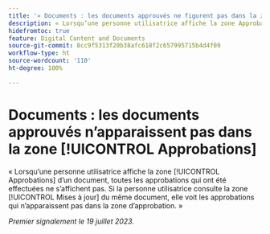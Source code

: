 ```yaml
---
title: '« Documents : les documents approuvés ne figurent pas dans la zone Approbations »'
description: « Lorsqu’une personne utilisatrice affiche la zone Approbations d’un document, toutes les approbations qui ont été effectuées ne s’affichent pas. Si la personne utilisatrice consulte la zone Mises à jour du même document, elle voit les approbations qui n’apparaissent pas dans la zone d’approbation. »
hidefromtoc: true
feature: Digital Content and Documents
source-git-commit: 8cc9f5313f20b38afc618f2c657995715b4d4f09
workflow-type: ht
source-wordcount: '110'
ht-degree: 100%

---
```



# Documents : les documents approuvés n’apparaissent pas dans la zone [!UICONTROL Approbations]

<!--On WF and WFP TOCs-->

« Lorsqu’une personne utilisatrice affiche la zone [!UICONTROL Approbations] d’un document, toutes les approbations qui ont été effectuées ne s’affichent pas. Si la personne utilisatrice consulte la zone [!UICONTROL Mises à jour] du même document, elle voit les approbations qui n’apparaissent pas dans la zone d’approbation. »

_Premier signalement le 19 juillet 2023._
